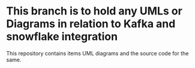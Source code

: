 # This branch is to hold any UMLs or Diagrams in relation to Kafka and snowflake integration
This repository contains items UML diagrams and the source code for the same.

